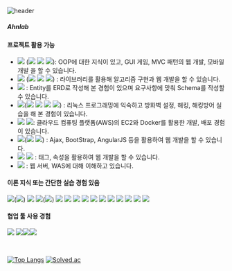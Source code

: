 ![header](https://capsule-render.vercel.app/api?type=waving&color=random&height=150&section=header&text=Jang%20Yeonji&fontSize=60&&fontColor=ffffff&desc=Back-End%20Developer&descAlignY=80&fontAlignY=40)

<!-- ㉠ 기능 구현 및 장애(에러) 처리 가능한 것 Tip. 여기에 언급한 기술스택은 [과제 프로젝트 활용하였는지 자세하게 경험]에서 어떻게 서술해주세요.
㉡ 사용경험은 있는 것 없으나, 교육 등으로 이론적 지식이 있는 것 -->

##### Ahnlab

#### 프로젝트 활용 가능
- <img src="https://img.shields.io/badge/Java-007396?style=flat-square&logo=Java&logoColor=white"/> (<img src="https://img.shields.io/badge/Spring Boot-6DB33F?style=flat-square&logo=Spring Boot&logoColor=white"/> <img src="https://img.shields.io/badge/Android Studio-3DDC84?style=flat-square&logo=Android Studio&logoColor=white"/> <img src="https://img.shields.io/badge/IntelliJ IDEA-000000?style=flat-square&logo=IntelliJ IDEA&logoColor=white"/>): OOP에 대한 지식이 있고, GUI 게임, MVC 패턴의 웹 개발, 모바일 개발 을 할 수 있습니다.<br/>
- <img src="https://img.shields.io/badge/Python-3766AB?style=flat-square&logo=Python&logoColor=white"/> (<img src="https://img.shields.io/badge/Django-092E20?style=flat-square&logo=Django&logoColor=white"/> <img src="https://img.shields.io/badge/Anaconda-44A833?style=flat-square&logo=Anaconda&logoColor=white"/> <img src="https://img.shields.io/badge/PyCharm-000000?style=flat-square&logo=PyCharm&logoColor=white"/>)
 : 라이브러리를 활용해 알고리즘 구현과 웹 개발을 할 수 있습니다.<br/>
- <img src="https://img.shields.io/badge/MySQL-4479A1?style=flat-square&logo=MySQL&logoColor=white"/> : Entity를 ERD로 작성해 본 경험이 있으며 요구사항에 맞춰 Schema를 작성할 수 있습니다.<br/>
- <img src="https://img.shields.io/badge/Linux-FCC624?style=flat-square&logo=Linux&logoColor=white"/>(<img src="https://img.shields.io/badge/Kali Linux-557C94?style=flat-square&logo=Kali Linux&logoColor=white"/> <img src="https://img.shields.io/badge/CentOS-262577?style=flat-square&logo=CentOS&logoColor=white"/> <img src="https://img.shields.io/badge/Ubuntu-E95420?style=flat-square&logo=Ubuntu&logoColor=white"/> <img src="https://img.shields.io/badge/VMware-607078?style=flat-square&logo=VMware&logoColor=white"/>) : 리눅스 프로그래밍에 익숙하고 방화벽 설정, 해킹, 해킹방어 실습을 해 본 경험이 있습니다.<br/>
- <img src="https://img.shields.io/badge/Amazon AWS-232F3E?style=flat-square&logo=Amazon AWS&logoColor=white"/> <img src="https://img.shields.io/badge/Docker-2496ED?style=flat-square&logo=Docker&logoColor=white"/>: 클라우드 컴퓨팅 플랫폼(AWS)의 EC2와 Docker를 활용한 개발, 배포 경험이 있습니다. <br/>
- <img src="https://img.shields.io/badge/JavaScript-F7DF1E?style=flat-square&logo=JavaScript&logoColor=white"/>(<img src="https://img.shields.io/badge/Bootstrap-7952B3?style=flat-square&logo=Bootstrap&logoColor=white"/> <img src="https://img.shields.io/badge/AngularJS-E23237?style=flat-square&logo=AngularJS&logoColor=white"/>) : Ajax, BootStrap, AngularJS 등을 활용하여 웹 개발을 할 수 있습니다.<br/>
- <img src="https://img.shields.io/badge/HTML5-E34F26?style=flat-square&logo=HTML5&logoColor=white"/> <img src="https://img.shields.io/badge/CSS3-1572B6?style=flat-square&logo=CSS3&logoColor=white"/>
: 태그, 속성을 활용하여 웹 개발을 할 수 있습니다.<br/>
- <img src="https://img.shields.io/badge/Apache Tomcat-F8DC75?style=flat-square&logo=Apache Tomcat&logoColor=white"/> : 웹 서버, WAS에 대해 이해하고 있습니다. <br/>


#### 이론 지식 또는 간단한 실습 경험 있음
<img src="https://img.shields.io/badge/C-A8B9CC?style=flat-square&logo=C&logoColor=white"/>(<img src="https://img.shields.io/badge/Visual Studio-5C2D91?style=flat-square&logo=Visual Studio&logoColor=white"/>)
<img src="https://img.shields.io/badge/Oracle-F80000?style=flat-square&logo=Oracle&logoColor=white"/>
<img src="https://img.shields.io/badge/React-61DAFB?style=flat-square&logo=React&logoColor=white"/>(<img src="https://img.shields.io/badge/Visual Studio Code-007ACC?style=flat-square&logo=Visual Studio Code&logoColor=white"/>)
<img src="https://img.shields.io/badge/SQLite-003B57?style=flat-square&logo=SQLite&logoColor=white"/>
<img src="https://img.shields.io/badge/Adobe Photoshop-31A8FF?style=flat-square&logo=Adobe Photoshop&logoColor=white"/>
<img src="https://img.shields.io/badge/Adobe XD-FF61F6?style=flat-square&logo=Adobe XD&logoColor=white"/>
<img src="https://img.shields.io/badge/Adobe Illustrator-FF9A00?style=flat-square&logo=Adobe Illustrator&logoColor=white"/>
<img src="https://img.shields.io/badge/Thymeleaf-0A84FF?style=flat-square&logo=Thymeleaf&logoColor=white"/>
<img src="https://img.shields.io/badge/scikit learn-F7931E?style=flat-square&logo=scikit learn&logoColor=white"/>
<img src="https://img.shields.io/badge/R-276DC3?style=flat-square&logo=R&logoColor=white"/>
<img src="https://img.shields.io/badge/pandas-150458?style=flat-square&logo=pandas&logoColor=white"/>
<img src="https://img.shields.io/badge/NumPy-013243?style=flat-square&logo=NumPy&logoColor=white"/>
<img src="https://img.shields.io/badge/SciPy-8CAAE6?style=flat-square&logo=SciPy&logoColor=white"/>
<img src="https://img.shields.io/badge/OWASP-000000?style=flat-square&logo=OWASP&logoColor=white"/>
<br/>

#### 협업 툴 사용 경험
<img src="https://img.shields.io/badge/Git-181717?style=flat-square&logo=Git&logoColor=white"/> <img src="https://img.shields.io/badge/GitHub-FF61F6?style=flat-square&logo=GitHub&logoColor=white"/><img src="https://img.shields.io/badge/Notion-000000?style=flat-square&logo=Notion&logoColor=white"/><img src="https://img.shields.io/badge/Slack-4A154B?style=flat-square&logo=Slack&logoColor=white"/>
<!-- <img src="https://img.shields.io/badge/Jira-0052CC?style=flat-square&logo=Jira&logoColor=white"/> -->
<br/>

<!-- <img src="https://img.shields.io/badge/Xcode-147EFB?style=flat-square&logo=Xcode&logoColor=white"/> -->

[![Top Langs](https://github-readme-stats.vercel.app/api/top-langs/?username=JangYeonji&layout=compact)](https://github.com/anuraghazra/github-readme-stats)
[![Solved.ac](http://mazassumnida.wtf/api/generate_badge?boj=jyj98020)](https://solved.ac/profile/jyj98020)
